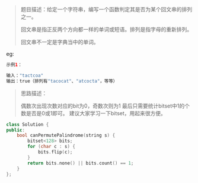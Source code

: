 > 题目描述：给定一个字符串，编写一个函数判定其是否为某个回文串的排列之一。
>
> 回文串是指正反两个方向都一样的单词或短语。排列是指字母的重新排列。
>
> 回文串不一定是字典当中的单词。
>

eg:

```java
示例1：

输入："tactcoa"
输出：true（排列有"tacocat"、"atcocta"，等等）
```

> 思路描述：
>
> 偶数次出现次数对应的bit为0，奇数次则为1
> 		最后只需要统计bitset中1的个数是否是0或1即可。
> 		建议大家学习一下bitset，用起来很方便。

```C++
class Solution {
public:
    bool canPermutePalindrome(string s) {
        bitset<128> bits;
        for (char c : s) {
            bits.flip(c);
        }
        return bits.none() || bits.count() == 1;
    }
};
```

